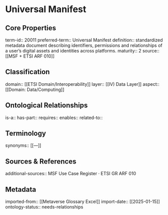 # Universal Manifest

## Core Properties
term-id:: 20011
preferred-term:: Universal Manifest
definition:: standardized metadata document describing identifiers, permissions and relationships of a user’s digital assets and identities across platforms.
maturity:: 2
source:: [[MSF + ETSI ARF 010]]

## Classification
domain:: [[ETSI Domain/Interoperability]]
layer:: [[IV) Data Layer]]
aspect:: [[Domain: Data/Computing]]

## Ontological Relationships
is-a:: 
has-part:: 
requires:: 
enables:: 
related-to:: 

## Terminology
synonyms:: [[—]]

## Sources & References
additional-sources:: MSF Use Case Register · ETSI GR ARF 010

## Metadata
imported-from:: [[Metaverse Glossary Excel]]
import-date:: [[2025-01-15]]
ontology-status:: needs-relationships
